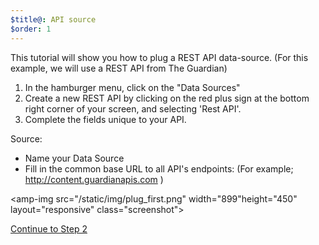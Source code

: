 ```yaml
---
$title@: API source
$order: 1
---
```

This tutorial will show you how to plug a REST API data-source. (For this example, we will use a REST API from The Guardian)

1. In the hamburger menu, click on the "Data Sources"    
2. Create a new REST API by clicking on the red plus sign at the bottom right corner of your screen, and selecting 'Rest API'. 
3. Complete the fields unique to your API. 

Source:
- Name your Data Source 
- Fill in the common base URL to all API's endpoints: (For example; http://content.guardianapis.com )

<amp-img src="/static/img/plug_first.png" width="899"height="450" layout="responsive" class="screenshot">  

<p class="white"><a class="btn right" href="/docs/tutorials/plug/query">Continue to Step 2</a></p>

